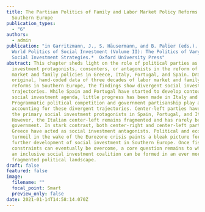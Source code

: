 ```yaml
---
title: The Partisan Politics of Family and Labor Market Policy Reforms in
  Southern Europe
publication_types:
  - "6"
authors:
  - admin
publication: "in Garritzmann, J., S. Häusermann, and B. Palier (eds.). *The
  World Politics of Social Investment (Volume II): The Politics of Varying
  Social Investment Strategies.*  Oxford University Press"
abstract: This chapter sheds light on the role of political parties as social
  investment protagonists, consenters, or antagonists in the reform of labor
  market and family policies in Greece, Italy, Portugal, and Spain. Drawing on
  original, hand-coded data of three decades of labor market and family policy
  reforms in Southern Europe, the findings show divergent social investment
  trajectories. While Spain and Portugal have started to develop contours of a
  social investment agenda, little progress has been made in Italy and Greece.
  Programmatic political competition and government partisanship play a role in
  accounting for these divergent trajectories. Center-left parties have acted as
  the primary social investment protagonists in Spain, Portugal, and Italy.
  However, the Italian center-left remains fragmented and has rarely been in
  government. In stark contrast, both center-right and center-left parties in
  Greece have acted as social investment antagonists. Political and economic
  turmoil in the wake of the Eurozone crisis paints a bleak picture for the
  further development of social investment in Southern Europe. Once fiscal
  constraints can eventually be overcome, a core question remains to what extent
  an inclusive social investment coalition can be formed in an ever more
  fragmented political landscape.
draft: false
featured: false
image:
  filename: ""
  focal_point: Smart
  preview_only: false
date: 2021-01-14T14:58:14.070Z
---
```

